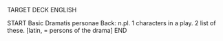 TARGET DECK
ENGLISH

START
Basic
Dramatis personae
Back: n.pl. 1 characters in a play. 2 list of these. [latin, = persons of the drama]
END
